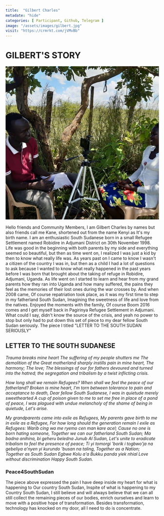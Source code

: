 ```yaml
---
title:  "Gilbert Charles"
metadate: "hide"
categories: [ Participant, Github, Telegram ]
image: "/assets/images/gilbert.jpg"
visit: "https://crmrkt.com/jVMvBb"
---
```


# GILBERT'S STORY

![](/pictures/Gilbert2.jpg)

Hello friends and Community Members,
I am Gilbert Charles by names but also friends call me Kane, shortened out from the name Kenyi as It's my birth name. 
I am an enthusiastic South Sudanese born in a small Refugee Settlement named Robidire in Adjumani District on 30th November 1998.
Life was good in the beginning with both parents by my  side and everything seemed so beautiful, but then as time went on, I realized I was just a kid by then to know
what really life was. As years past on I came to know I wasn't a citizen of the country I was in, but then as a child I had a lot of questions to ask because I wanted to know what
really happened in the past years before I was born that brought about the taking of refuge in Robidire, Adjumani, Uganda.
As life went on I started to learn and hear from my grand parents how they ran into Uganda and how many suffered, the pains they feel as the memories of their lost ones during the war crosses by.
And when 2008 came, Of course repatriation took place, as it was my first time to step in my fatherland South Sudan, Imagining the sweetness of life and love from the natives.
Enjoyed the moments with the family, Of course Boom 2016 comes and I get myself back in Pagirinya Refugee Settlement in Adjumani. What could I say, didn't know the source of the crisis, 
and yeah no power to stop but only had to put down this set of piece to my dear fellow South Sudan seriously.
The piece I titled "LETTER TO THE SOUTH SUDAN SERIOUSLY" 


## **LETTER TO THE SOUTH SUDANESE**

*Trauma breaks mine heart
The suffering of my people shutters me
The demolition of the Great motherland sharply instills pain in mine heart,
The harmony; The love; The blessings of our for fathers devoured and turned into the hatred; the segregation and tribalism by a twist inflicting crisis.*

*How long shall we remain Refugees?
When shall we feel the peace of our fatherland?
Broken is mine heart,
I'm torn between tolerance to pain and acceptance to death,
Dear fellow South Sudanese,
I was in quietude merely sweethearted
A cup of poison given to me to set me free in place of a pond of peace,
I was plagued with undue melancholy of the shame of being in quietude,
Let's arise.*

*My grandparents came into exile as Refugees,
My parents gave birth to me in exile as a Refugee,
For how long should the generation remain I exile as Refugees:
Warib cing wa me ryemo cen man kare acel;
Cause no one is born hating someone,
Together we can our fatherland South Sudan;
Ma badna anihina, bi geheru beledna Junub Al Sudan,
Let's unite to eradicate tribalism to feel the presence of peace;
Ti yi tomorgi 'borik i togbwo'ja na gebeliya a'nyen yi kurundo 'busan na taling,
Together as a Nation;
Together as South Sudan
Egbwe Kolu a'a 
Bukku panda yiek nhial
Love without discrimination
Happy South Sudan.*

### Peace4SouthSudan

The piece above expressed the pain I have deep inside my heart for what is happening to Our country South Sudan, Inspite of what is happening to my Country
South Sudan, I still believe and will always believe that we can all still collect the remaining pieces of our bodies, enrich ourselves and learn to move with a positive hope of transformation.
Besides transformation, technology has knocked on my door, all I need to do is concentrate.
